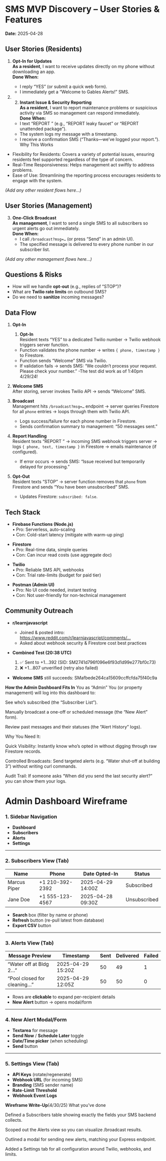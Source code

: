 # SMS MVP Discovery – User Stories & Features
**Date:** 2025-04-28

## User Stories (Residents)

1. **Opt-In for Updates**  
   **As a resident**, I want to receive updates directly on my phone without downloading an app.  
   **Done When:**  
   - I reply “YES” (or submit a quick web form).  
   - I immediately get a “Welcome to Gables Alerts!” SMS.

2.
   2. **Instant Issue & Security Reporting**  
   **As a resident**, I want to report maintenance problems or suspicious activity via SMS so management can respond immediately.  
   **Done When:**  
   - I text “REPORT <issue or concern>” (e.g., “REPORT leaky faucet” or “REPORT unattended package”).  
   - The system logs my message with a timestamp.  
   - I receive a confirmation SMS (“Thanks—we’ve logged your report.”).
Why This Works
- Flexibility for Residents: Covers a variety of potential issues, ensuring residents feel supported regardless of the type of concern.
- Real-Time Responsiveness: Helps management act swiftly to address problems.
- Ease of Use: Streamlining the reporting process encourages residents to engage with the system.





*(Add any other resident flows here…)*

## User Stories (Management)

3. **One-Click Broadcast**  
   **As management**, I want to send a single SMS to all subscribers so urgent alerts go out immediately.  
   **Done When:**  
   - I call `/broadcast?msg=…` (or press “Send” in an admin UI).  
   - The specified message is delivered to every phone number in our subscriber list.

*(Add any other management flows here…)*

## Questions & Risks
- How will we handle **opt-out** (e.g., replies of “STOP”)?  
- What are **Twilio rate limits** on outbound SMS?  
- Do we need to **sanitize** incoming messages?


## Data Flow

1. **Opt-In**  
   1. **Opt-In**  
   Resident texts “YES” to a dedicated Twilio number → Twilio webhook triggers server function.  
   - Function validates the phone number → writes `{ phone, timestamp }` to Firestore.  
   - Function sends “Welcome” SMS via Twilio.
   - If validation fails → sends SMS: “We couldn’t process your request. Please check your number.”
-The test did work as of 1:40pm 4/29/24!

2. **Welcome SMS**  
   After storing, server invokes Twilio API → sends “Welcome” SMS.  

3. **Broadcast**  
   Management hits `/broadcast?msg=…` endpoint → server queries Firestore for all `phone` entries → loops through them with Twilio API.  
   - Logs success/failure for each phone number in Firestore.  
   - Sends confirmation summary to management: “50 messages sent.”

4. **Report Handling**  
   Resident texts “REPORT <text>” → incoming SMS webhook triggers server → logs `{ phone, text, timestamp }` in Firestore → emails maintenance (if configured).  
   - If error occurs → sends SMS: “Issue received but temporarily delayed for processing.”

5. **Opt-Out**  
   Resident texts “STOP” → server function removes that `phone` from Firestore and sends “You have been unsubscribed” SMS.  
   - Updates Firestore: `subscribed: false`.


## Tech Stack

- **Firebase Functions (Node.js)**  
  • Pro: Serverless, auto-scaling  
  • Con: Cold-start latency (mitigate with warm-up ping)

- **Firestore**  
  • Pro: Real-time data, simple queries  
  • Con: Can incur read costs (use aggregate doc)

- **Twilio**  
  • Pro: Reliable SMS API, webhooks  
  • Con: Trial rate-limits (budget for paid tier)

- **Postman (Admin UI)**  
  • Pro: No UI code needed, instant testing  
  • Con: Not user-friendly for non-technical management


## Community Outreach
- **r/learnjavascript**  
  - Joined & posted intro: https://www.reddit.com/r/learnjavascript/comments/…  
  - Asked about webhook security & Firestore cost best practices  

- **Combined Test (20:38 UTC)**  
  1. ✅ Sent to +1…392 (SID: SM2741d796f096e6f93d1d99e277bf0c73)  
  2. ❌ +1…807 unverified (retry also failed)  
- **Welcome SMS** still succeeds: SMafbede264ca15609ccffcfda75f40c9a

**How the Admin Dashboard Fits In**
You as “Admin”
You (or property management) will log into this dashboard to:

See who’s subscribed (the “Subscriber List”).

Manually broadcast a one-off or scheduled message (the “New Alert” form).

Review past messages and their statuses (the “Alert History” logs).

Why You Need It:

Quick Visibility: Instantly know who’s opted in without digging through raw Firestore records.

Controlled Broadcasts: Send targeted alerts (e.g. “Water shut-off at building 3”) without writing curl commands.

Audit Trail: If someone asks “When did you send the last security alert?” you can show them your logs.

# Admin Dashboard Wireframe

### 1. Sidebar Navigation
- **Dashboard**  
- **Subscribers**  
- **Alerts**  
- **Settings**  

---

### 2. Subscribers View (Tab)

| Name           | Phone         | Date Opted-In      | Status      |
| -------------- | ------------- | ------------------ | ----------- |
| Marcus Piper   | +1 210-392-2392 | 2025-04-29 14:00Z | Subscribed  |
| Jane Doe       | +1 555-123-4567 | 2025-04-28 09:30Z | Unsubscribed|

- **Search** box (filter by name or phone)  
- **Refresh** button (re-pull latest from database)  
- **Export CSV** button  

---

### 3. Alerts View (Tab)

| Message Preview               | Timestamp         | Sent | Delivered | Failed |
| ----------------------------- | ----------------- | ---- | --------- | ------ |
| “Water off at Bldg 2…”        | 2025-04-29 15:20Z |  50  |    49     |   1    |
| “Pool closed for cleaning…”   | 2025-04-29 12:05Z |  50  |    50     |   0    |

- Rows are **clickable** to expand per-recipient details  
- **New Alert** button → opens modal/form  

---

### 4. New Alert Modal/Form

- **Textarea** for message  
- **Send Now** / **Schedule Later** toggle  
- **Date/Time picker** (when scheduling)  
- **Send** button  

---

### 5. Settings View (Tab)

- **API Keys** (rotate/regenerate)  
- **Webhook URL** (for incoming SMS)  
- **Branding** (SMS sender name)  
- **Rate-Limit Threshold**  
- **Webhook Event Logs**  

**Wireframe Write-Up**(4/30/25)
What you’ve done

Defined a Subscribers table showing exactly the fields your SMS backend collects.

Scoped out the Alerts view so you can visualize /broadcast results.

Outlined a modal for sending new alerts, matching your Express endpoint.

Added a Settings tab for all configuration around Twilio, webhooks, and limits.

